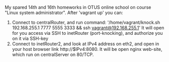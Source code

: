 My spared 14th and 16th homeworks in OTUS online school on course "Linux system administrator".
After 'vagrant up' you can:
1) Connect to centralRouter, and run command:
   '/home/vagrant/knock.sh 192.168.255.1 7777 5555 3333 && ssh vagrant@192.168.255.1'
   It will open for you access via SSH to inetRouter (port-knocking), and authorize you on it via SSH-key
2) Connect to inetRouter2, and look at IPv4 address on eth2, and open in your host browser link http://$IPv4:8080. It will be open nginx web-site, which run on centralServer on 80/TCP.
